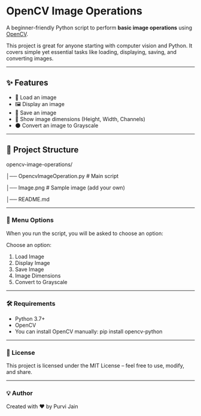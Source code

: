 # OpenCV Image Operations

A beginner-friendly Python script to perform **basic image operations** using [OpenCV](https://opencv.org/).

This project is great for anyone starting with computer vision and Python. It covers simple yet essential tasks like loading, displaying, saving, and converting images.

---

## ✨ Features
- 📂 Load an image  
- 🖼 Display an image  
- 💾 Save an image  
- 📏 Show image dimensions (Height, Width, Channels)  
- 🌑 Convert an image to Grayscale  

---

## 📂 Project Structure
opencv-image-operations/

│── OpencvImageOperation.py # Main script

│── Image.png # Sample image (add your own)

│── README.md

---

### 📜 Menu Options
When you run the script, you will be asked to choose an option:

Choose an option:
1. Load Image
2. Display Image
3. Save Image
4. Image Dimensions
5. Convert to Grayscale

---

### 🛠 Requirements
- Python 3.7+
- OpenCV
- You can install OpenCV manually:
pip install opencv-python

---

### 📄 License
This project is licensed under the MIT License – feel free to use, modify, and share.

---

### 💡 Author
Created with ❤️ by Purvi Jain


